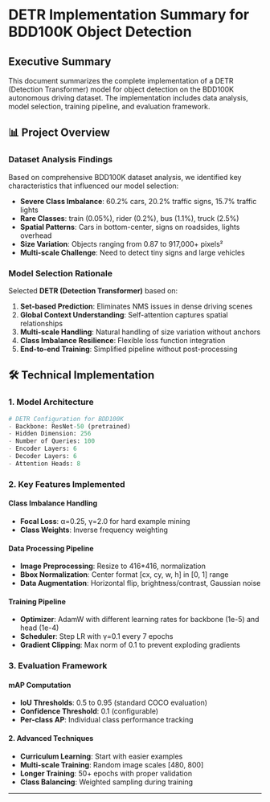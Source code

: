 # DETR Implementation Summary for BDD100K Object Detection

## Executive Summary

This document summarizes the complete implementation of a DETR (Detection Transformer) model for object detection on the BDD100K autonomous driving dataset. The implementation includes data analysis, model selection, training pipeline, and evaluation framework.

## 📊 Project Overview

### Dataset Analysis Findings
Based on  comprehensive BDD100K dataset analysis, we identified key characteristics that influenced our model selection:

- **Severe Class Imbalance**: 60.2% cars, 20.2% traffic signs, 15.7% traffic lights
- **Rare Classes**: train (0.05%), rider (0.2%), bus (1.1%), truck (2.5%)  
- **Spatial Patterns**: Cars in bottom-center, signs on roadsides, lights overhead
- **Size Variation**: Objects ranging from 0.87 to 917,000+ pixels²
- **Multi-scale Challenge**: Need to detect tiny signs and large vehicles

### Model Selection Rationale

Selected **DETR (Detection Transformer)** based on:

1. **Set-based Prediction**: Eliminates NMS issues in dense driving scenes
2. **Global Context Understanding**: Self-attention captures spatial relationships
3. **Multi-scale Handling**: Natural handling of size variation without anchors
4. **Class Imbalance Resilience**: Flexible loss function integration
5. **End-to-end Training**: Simplified pipeline without post-processing

## 🛠️ Technical Implementation

### 1. Model Architecture

```python
# DETR Configuration for BDD100K
- Backbone: ResNet-50 (pretrained)
- Hidden Dimension: 256
- Number of Queries: 100
- Encoder Layers: 6
- Decoder Layers: 6
- Attention Heads: 8
```

### 2. Key Features Implemented

#### Class Imbalance Handling
- **Focal Loss**: α=0.25, γ=2.0 for hard example mining
- **Class Weights**: Inverse frequency weighting


#### Data Processing Pipeline
- **Image Preprocessing**: Resize to 416*416, normalization
- **Bbox Normalization**: Center format [cx, cy, w, h] in [0, 1] range
- **Data Augmentation**: Horizontal flip, brightness/contrast, Gaussian noise

#### Training Pipeline
- **Optimizer**: AdamW with different learning rates for backbone (1e-5) and head (1e-4)
- **Scheduler**: Step LR with γ=0.1 every 7 epochs
- **Gradient Clipping**: Max norm of 0.1 to prevent exploding gradients

### 3. Evaluation Framework

#### mAP Computation
- **IoU Thresholds**: 0.5 to 0.95 (standard COCO evaluation)
- **Confidence Threshold**: 0.1 (configurable)
- **Per-class AP**: Individual class performance tracking



#### 2. Advanced Techniques
- **Curriculum Learning**: Start with easier examples
- **Multi-scale Training**: Random image scales [480, 800]
- **Longer Training**: 50+ epochs with proper validation
- **Class Balancing**: Weighted sampling during training


---